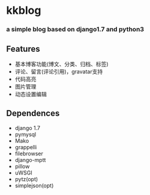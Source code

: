 kkblog
======
### a simple blog based on django1.7 and python3 ###

Features
--------
* 基本博客功能(博文、分类、归档、标签)
* 评论、留言(评论引用)，gravatar支持
* 代码高亮
* 图片管理
* 动态设置编辑

Dependences
-----------
* django 1.7
* pymysql
* Mako
* grappelli
* filebrowser
* django-mptt
* pillow
* uWSGI
* pytz(opt)
* simplejson(opt)

